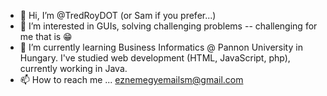 - 👋 Hi, I’m @TredRoyDOT (or Sam if you prefer...)
- 👀 I’m interested in GUIs, solving challenging problems -- challenging for me that is 😁
- 🌱 I’m currently learning Business Informatics @ Pannon University in Hungary.
  I've studied web development (HTML, JavaScript, php), currently working in Java.
- 📫 How to reach me ... eznemegyemailsm@gmail.com 
